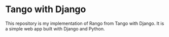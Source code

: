 # Tango with Django

This repository is my implementation of Rango from Tango with Django. It is a simple web app built with Django and Python.
